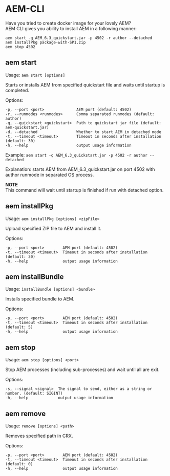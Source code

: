 # AEM-CLI

Have you tried to create docker image for your lovely AEM?  
AEM CLI gives you ability to install AEM in a following manner:
```
aem start -q AEM_6.3_quickstart.jar -p 4502 -r author --detached
aem installPkg package-with-SP1.zip
aem stop 4502
```

## aem start

Usage: `aem start [options]`

Starts or installs AEM from specified quickstart file and waits until startup is completed.

Options:

```
-p, --port <port>              AEM port (default: 4502)
-r, --runmodes <runmodes>      Comma separated runmodes (default: author)
-q, --quickstart <quickstart>  Path to quickstart jar file (default: aem-quickstart.jar)
-d, --detached                 Whether to start AEM in detached mode
-t, --timeout <timeout>        Timeout in seconds after installation (default: 30)
-h, --help                     output usage information
```

Example: `aem start -q AEM_6.3_quickstart.jar -p 4502 -r author --detached`

Explanation: starts AEM from AEM_6.3_quickstart.jar on port 4502 with author runmode in separated OS process.

**NOTE**  
This command will wait until startup is finished if run with detached option.

## aem installPkg 

Usage: `aem installPkg [options] <zipFile>`

Upload specified ZIP file to AEM and install it.

Options:

```
-p, --port <port>        AEM port (default: 4502)
-t, --timeout <timeout>  Timeout in seconds after installation (default: 30)
-h, --help               output usage information
```

## aem installBundle 

Usage: `installBundle [options] <bundle>`

Installs specified bundle to AEM.

Options:

```
-p, --port <port>        AEM port (default: 4502)
-t, --timeout <timeout>  Timeout in seconds after installation (default: 5)
-h, --help               output usage information
```

## aem stop

Usage: `aem stop [options] <port>`

Stop AEM processes (including sub-processes) and wait until all are exit.

Options:
```
-s, --signal <signal>  The signal to send, either as a string or number. (default: SIGINT)
-h, --help             output usage information
```

## aem remove

Usage: `remove [options] <path>`           

Removes specified path in CRX.

Options:

```
-p, --port <port>        AEM port (default: 4502)
-t, --timeout <timeout>  Timeout in seconds after installation (default: 0)
-h, --help               output usage information
```

